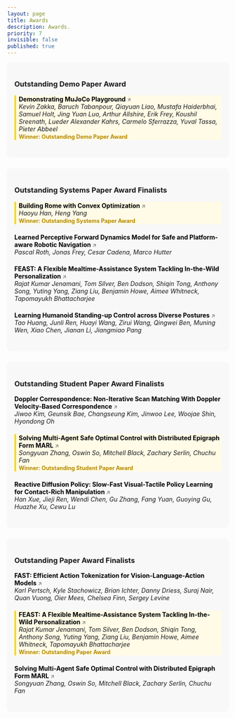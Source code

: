 ```yaml
---
layout: page
title: Awards
description: Awards.
priority: 7
invisible: false
published: true
---
```


<style>
.award-card {
  background-color: #f8f8f8;
  border-radius: 8px;
  padding: 16px;
  margin-bottom: 2em;
  box-shadow: 0 1px 4px rgba(0, 0, 0, 0.05);
}
.award-list {
  list-style: none;
  padding: 0;
  margin: 0;
}
.award-list li {
  margin-bottom: 1.5em;
}
.award-list li.winner {
  border-left: 4px solid gold;
  background-color: #fffbe6;
  padding-left: 6px;
}
.winner-label {
  font-weight: bold;
  color: #b58900;
  font-size: 0.9em;
}

.paper-link {
  color: #000;
  font-weight: bold;
  text-decoration: none;
  position: relative;
}

.paper-link::after {
  content: " ↗";
  font-size: 0.85em;
  color: #888;
}

.paper-link:hover {
  color: #1a4fb4;
  text-decoration: underline;
  text-underline-offset: 2px;
}

.paper-link:hover::after {
  color: #1a4fb4;
}
</style>

<div class="award-card">
<h3>Outstanding Demo Paper Award</h3>
<ul class="award-list">
  <li class="winner">
    <!-- <strong>FEAST: A Flexible Mealtime-Assistance System Tackling In-the-Wild Personalization</strong><br> -->
    <strong>
      <a href="https://roboticsconference.org/program/papers/20/" class="paper-link" target="_blank">Demonstrating MuJoCo Playground
      </a>
    </strong><br>
    <em>Kevin Zakka, Baruch Tabanpour, Qiayuan Liao, Mustafa Haiderbhai, Samuel Holt, Jing Yuan Luo, Arthur Allshire, Erik Frey, Koushil Sreenath, Lueder Alexander Kahrs, Carmelo Sferrazza, Yuval Tassa, Pieter Abbeel</em>
    <br>
    <span class="winner-label">Winner: Outstanding Demo Paper Award</span>
  </li>
</ul>
</div>

<div class="award-card">
<h3>Outstanding Systems Paper Award Finalists</h3>
<ul class="award-list">
  <!-- <li> -->
  <li class="winner">
    <!-- <strong>Building Rome with Convex Optimization</strong><br> -->
    <strong>
      <a href="https://roboticsconference.org/program/papers/32/" class="paper-link" target="_blank">Building Rome with Convex Optimization
      </a>
    </strong><br>
    <em>Haoyu Han, Heng Yang</em>
    <br>
    <span class="winner-label">Winner: Outstanding Systems Paper Award</span>
  </li>
  <li>
  <!-- <li class="winner"> -->
    <!-- <strong>Learned Perceptive Forward Dynamics Model for Safe and Platform-aware Robotic Navigation</strong><br> -->
    <strong>
      <a href="https://roboticsconference.org/program/papers/1/" class="paper-link" target="_blank">Learned Perceptive Forward Dynamics Model for Safe and Platform-aware Robotic Navigation
      </a>
    </strong><br>
    <em>Pascal Roth, Jonas Frey, Cesar Cadena, Marco Hutter</em>
    <!-- <br>
    <span class="winner-label">Winner: Outstanding Systems Paper Award</span> -->
  </li>
  <li>
  <!-- <li class="winner"> -->
    <!-- <strong>FEAST: A Flexible Mealtime-Assistance System Tackling In-the-Wild Personalization</strong><br> -->
    <strong>
      <a href="https://roboticsconference.org/program/papers/83/" class="paper-link" target="_blank">FEAST: A Flexible Mealtime-Assistance System Tackling In-the-Wild Personalization
      </a>
    </strong><br>
    <em>Rajat Kumar Jenamani, Tom Silver, Ben Dodson, Shiqin Tong, Anthony Song, Yuting Yang, Ziang Liu, Benjamin Howe, Aimee Whitneck, Tapomayukh Bhattacharjee</em>
    <!-- <br>
    <span class="winner-label">Winner: Outstanding Systems Paper Award</span> -->
  </li>
  <li>
  <!-- <li class="winner"> -->
    <!-- <strong>Learning Humanoid Standing-up Control across Diverse Postures</strong><br> -->
    <strong>
      <a href="https://roboticsconference.org/program/papers/64/" class="paper-link" target="_blank">Learning Humanoid Standing-up Control across Diverse Postures
      </a>
    </strong><br>
    <em>Tao Huang, Junli Ren, Huayi Wang, Zirui Wang, Qingwei Ben, Muning Wen, Xiao Chen, Jianan Li, Jiangmiao Pang</em>
    <!-- <br>
    <span class="winner-label">Winner: Outstanding Systems Paper Award</span> -->
  </li>
</ul>
</div>

<div class="award-card">
<h3>Outstanding Student Paper Award Finalists</h3>
<ul class="award-list">
  <li>
  <!-- <li class="winner"> -->
    <!-- <strong>Doppler Correspondence: Non-Iterative Scan Matching With Doppler Velocity-Based Correspondence</strong><br> -->
    <strong>
      <a href="https://roboticsconference.org/program/papers/5/" class="paper-link" target="_blank">Doppler Correspondence: Non-Iterative Scan Matching With Doppler Velocity-Based Correspondence
      </a>
    </strong><br>
    <em>Jiwoo Kim, Geunsik Bae, Changseung Kim, Jinwoo Lee, Woojae Shin, Hyondong Oh</em>
    <!-- <br>
    <span class="winner-label">Winner: Outstanding Student Paper Award</span> -->
  </li>
  <!-- <li> -->
  <li class="winner">
    <!-- <strong>Solving Multi-Agent Safe Optimal Control with Distributed Epigraph Form MARL</strong><br> -->
    <strong>
      <a href="https://roboticsconference.org/program/papers/27/" class="paper-link" target="_blank">Solving Multi-Agent Safe Optimal Control with Distributed Epigraph Form MARL
      </a>
    </strong><br>
    <em>Songyuan Zhang, Oswin So, Mitchell Black, Zachary Serlin, Chuchu Fan</em>
    <br>
    <span class="winner-label">Winner: Outstanding Student Paper Award</span>
  </li>
  <li>
  <!-- <li class="winner"> -->
    <!-- <strong>Reactive Diffusion Policy: Slow-Fast Visual-Tactile Policy Learning for Contact-Rich Manipulation</strong><br> -->
    <strong>
      <a href="https://roboticsconference.org/program/papers/52/" class="paper-link" target="_blank">Reactive Diffusion Policy: Slow-Fast Visual-Tactile Policy Learning for Contact-Rich Manipulation
      </a>
    </strong><br>
    <em>Han Xue, Jieji Ren, Wendi Chen, Gu Zhang, Fang Yuan, Guoying Gu, Huazhe Xu, Cewu Lu</em>
    <!-- <br>
    <span class="winner-label">Winner: Outstanding Student Paper Award</span> -->
  </li>
</ul>
</div>

<div class="award-card">
<h3>Outstanding Paper Award Finalists</h3>
<ul class="award-list">
  <li>
  <!-- <li class="winner"> -->
    <!-- <strong>FAST: Efficient Action Tokenization for Vision-Language-Action Models</strong><br> -->
    <strong>
      <a href="https://roboticsconference.org/program/papers/12/" class="paper-link" target="_blank">FAST: Efficient Action Tokenization for Vision-Language-Action Models
      </a>
    </strong><br>
    <em>Karl Pertsch, Kyle Stachowicz, Brian Ichter, Danny Driess, Suraj Nair, Quan Vuong, Oier Mees, Chelsea Finn, Sergey Levine</em>
    <!-- <br>
    <span class="winner-label">Winner: Outstanding Paper Award</span> -->
  </li>
  <!-- <li> -->
  <li class="winner">
    <!-- <strong>FEAST: A Flexible Mealtime-Assistance System Tackling In-the-Wild Personalization</strong><br> -->
    <strong>
      <a href="https://roboticsconference.org/program/papers/83/" class="paper-link" target="_blank">FEAST: A Flexible Mealtime-Assistance System Tackling In-the-Wild Personalization
      </a>
    </strong><br>
    <em>Rajat Kumar Jenamani, Tom Silver, Ben Dodson, Shiqin Tong, Anthony Song, Yuting Yang, Ziang Liu, Benjamin Howe, Aimee Whitneck, Tapomayukh Bhattacharjee</em>
    <br>
    <span class="winner-label">Winner: Outstanding Paper Award</span>
  </li>
  <li>
  <!-- <li class="winner"> -->
    <!-- <strong>Solving Multi-Agent Safe Optimal Control with Distributed Epigraph Form MARL</strong><br> -->
    <strong>
      <a href="https://roboticsconference.org/program/papers/27/" class="paper-link" target="_blank">Solving Multi-Agent Safe Optimal Control with Distributed Epigraph Form MARL
      </a>
    </strong><br>
    <em>Songyuan Zhang, Oswin So, Mitchell Black, Zachary Serlin, Chuchu Fan</em>
    <!-- <br>
    <span class="winner-label">Winner: Outstanding Paper Award</span> -->
  </li>
</ul>
</div>